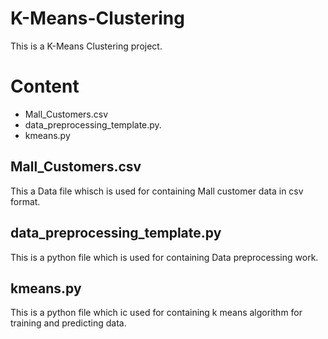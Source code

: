 # K-Means-Clustering

   This is a K-Means Clustering project.
    
# Content

   * Mall_Customers.csv
   * data_preprocessing_template.py.
   * kmeans.py
    
## Mall_Customers.csv

   This a Data file whisch is used for containing Mall customer data in csv format.
   
## data_preprocessing_template.py

   This is a python file which is used for containing Data preprocessing work.
   
## kmeans.py

   This is a python file which ic used for containing k means algorithm for training and predicting data.

